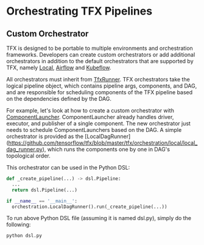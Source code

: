 # Orchestrating TFX Pipelines

## Custom Orchestrator

TFX is designed to be portable to multiple environments and orchestration
frameworks. Developers can create custom orchestrators or add additional
orchestrators in addition to the default orchestrators that are supported by
TFX, namely [Local](local_orchestrator.md), [Airflow](airflow.md) and
[Kubeflow](kubeflow.md).

All orchestrators must inherit from
[TfxRunner](https://github.com/tensorflow/tfx/blob/master/tfx/orchestration/tfx_runner.py).
TFX orchestrators take the logical pipeline object, which contains pipeline
args, components, and DAG, and are responsible for scheduling components of the 
TFX pipeline based on the dependencies defined by the DAG.

For example, let's look at how to create a custom orchestrator with
[ComponentLauncher](https://github.com/tensorflow/tfx/blob/master/tfx/orchestration/component_launcher.py).
ComponentLauncher already handles driver, executor, and publisher of a single
component. The new orchestrator just needs to schedule ComponentLaunchers based
on the DAG. A simple orchestrator is provided as the [LocalDagRunner]
(https://github.com/tensorflow/tfx/blob/master/tfx/orchestration/local/local_dag_runner.py),
which runs the components one by one in DAG's topological order.

This orchestrator can be used in the Python DSL:

```python
def _create_pipeline(...) -> dsl.Pipeline:
  ...
  return dsl.Pipeline(...)

if __name__ == '__main__':
  orchestration.LocalDagRunner().run(_create_pipeline(...))
```

To run above Python DSL file (assuming it is named dsl.py), simply do the
following:

```bash
python dsl.py
```
